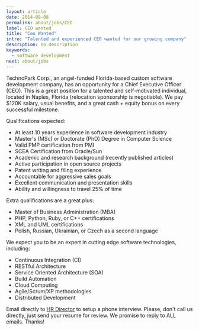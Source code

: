 ```yaml
---
layout: article
date: 2014-08-08
permalink: about/jobs/CEO
label: CEO wanted
title: "Ceo Wanted"
intro: "Talented and experienced CEO wanted for our growing company"
description: no description
keywords:
  - software development
next: about/jobs
---
```


TechnoPark Corp., an angel-funded Florida-based custom software development company, has an 
opportunity for a Chief Executive Officer (CEO). This is a great position for a talented and 
self-motivated individual, located in Naples, Florida (relocation sponsorship is negotiable). We pay 
$120K salary, usual benefits, and a great cash + equity bonus on every successful milestone.

Qualifications expected:

 * At least 10 years experience in software development industry
 * Master's (MSc) or Doctorate (PhD) Degree in Computer Science
 * Valid PMP certification from PMI
 * SCEA Certification from Oracle/Sun
 * Academic and research background (recently published articles)
 * Active participation in open source projects
 * Patent writing and filing experience
 * Accountable for aggressive sales goals
 * Excellent communication and presentation skills
 * Ability and willingness to travel 25% of time

Extra qualifications are a great plus:

 * Master of Business Administration (MBA)
 * PHP, Python, Ruby, or C++ certifications
 * XML and UML certifications
 * Polish, Russian, Ukrainian, or Czech as a second language

We expect you to be an expert in cutting edge software technologies, including:

 * Continuous Integration (CI)
 * RESTful Architecture
 * Service Oriented Architecture (SOA)
 * Build Automation
 * Cloud Computing
 * Agile/Scrum/XP methodologies
 * Distributed Development

Email directly to [HR Director](mailto:hr@technoparkcorp.com) to setup a phone interview. Please, 
don't call us directly, just send your resume for review. We promise to reply to ALL emails. Thanks!
